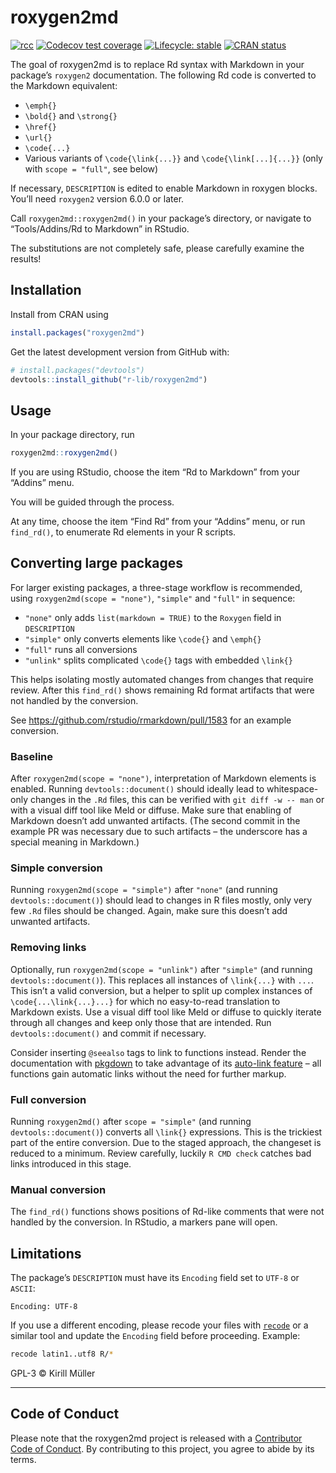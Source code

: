 
<!-- README.md is generated from README.Rmd. Please edit that file -->

# roxygen2md

<!-- badges: start -->

[![rcc](https://github.com/r-lib/roxygen2md/workflows/rcc/badge.svg)](https://github.com/r-lib/roxygen2md/actions)
[![Codecov test
coverage](https://codecov.io/gh/r-lib/roxygen2md/branch/main/graph/badge.svg)](https://app.codecov.io/gh/r-lib/roxygen2md?branch=main)
[![Lifecycle:
stable](https://img.shields.io/badge/lifecycle-stable-brightgreen.svg)](https://lifecycle.r-lib.org/articles/stages.html#stable)
[![CRAN
status](https://www.r-pkg.org/badges/version/roxygen2md)](https://cran.r-project.org/package=roxygen2md)
<!-- badges: end -->

The goal of roxygen2md is to replace Rd syntax with Markdown in your
package’s `roxygen2` documentation. The following Rd code is converted
to the Markdown equivalent:

- `\emph{}`
- `\bold{}` and `\strong{}`
- `\href{}`
- `\url{}`
- `\code{...}`
- Various variants of `\code{\link{...}}` and `\code{\link[...]{...}}`
  (only with `scope = "full"`, see below)

If necessary, `DESCRIPTION` is edited to enable Markdown in roxygen
blocks. You’ll need `roxygen2` version 6.0.0 or later.

Call `roxygen2md::roxygen2md()` in your package’s directory, or navigate
to “Tools/Addins/Rd to Markdown” in RStudio.

The substitutions are not completely safe, please carefully examine the
results!

## Installation

Install from CRAN using

``` r
install.packages("roxygen2md")
```

Get the latest development version from GitHub with:

``` r
# install.packages("devtools")
devtools::install_github("r-lib/roxygen2md")
```

## Usage

In your package directory, run

``` r
roxygen2md::roxygen2md()
```

If you are using RStudio, choose the item “Rd to Markdown” from your
“Addins” menu.

You will be guided through the process.

At any time, choose the item “Find Rd” from your “Addins” menu, or run
`find_rd()`, to enumerate Rd elements in your R scripts.

## Converting large packages

For larger existing packages, a three-stage workflow is recommended,
using `roxygen2md(scope = "none")`, `"simple"` and `"full"` in sequence:

- `"none"` only adds `list(markdown = TRUE)` to the `Roxygen` field in
  `DESCRIPTION`
- `"simple"` only converts elements like `\code{}` and `\emph{}`
- `"full"` runs all conversions
- `"unlink"` splits complicated `\code{}` tags with embedded `\link{}`

This helps isolating mostly automated changes from changes that require
review. After this `find_rd()` shows remaining Rd format artifacts that
were not handled by the conversion.

See <https://github.com/rstudio/rmarkdown/pull/1583> for an example
conversion.

### Baseline

After `roxygen2md(scope = "none")`, interpretation of Markdown elements
is enabled. Running `devtools::document()` should ideally lead to
whitespace-only changes in the `.Rd` files, this can be verified with
`git diff -w -- man` or with a visual diff tool like Meld or diffuse.
Make sure that enabling of Markdown doesn’t add unwanted artifacts. (The
second commit in the example PR was necessary due to such artifacts –
the underscore has a special meaning in Markdown.)

### Simple conversion

Running `roxygen2md(scope = "simple")` after `"none"` (and running
`devtools::document()`) should lead to changes in R files mostly, only
very few `.Rd` files should be changed. Again, make sure this doesn’t
add unwanted artifacts.

### Removing links

Optionally, run `roxygen2md(scope = "unlink")` after `"simple"` (and
running `devtools::document()`). This replaces all instances of
`\link{...}` with `...`. This isn’t a valid conversion, but a helper to
split up complex instances of `\code{...\link{...}...}` for which no
easy-to-read translation to Markdown exists. Use a visual diff tool like
Meld or diffuse to quickly iterate through all changes and keep only
those that are intended. Run `devtools::document()` and commit if
necessary.

Consider inserting `@seealso` tags to link to functions instead. Render
the documentation with [pkgdown](https://pkgdown.r-lib.org/) to take
advantage of its [auto-link
feature](https://pkgdown.r-lib.org/articles/linking.html) – all
functions gain automatic links without the need for further markup.

### Full conversion

Running `roxygen2md()` after `scope = "simple"` (and running
`devtools::document()`) converts all `\link{}` expressions. This is the
trickiest part of the entire conversion. Due to the staged approach, the
changeset is reduced to a minimum. Review carefully, luckily
`R CMD check` catches bad links introduced in this stage.

### Manual conversion

The `find_rd()` functions shows positions of Rd-like comments that were
not handled by the conversion. In RStudio, a markers pane will open.

## Limitations

The package’s `DESCRIPTION` must have its `Encoding` field set to
`UTF-8` or `ASCII`:

    Encoding: UTF-8

If you use a different encoding, please recode your files with
[`recode`](https://manpages.ubuntu.com/manpages/noble/man1/recode.1.html)
or a similar tool and update the `Encoding` field before proceeding.
Example:

``` sh
recode latin1..utf8 R/*
```

GPL-3 © Kirill Müller

------------------------------------------------------------------------

## Code of Conduct

Please note that the roxygen2md project is released with a [Contributor
Code of Conduct](https://roxygen2md.r-lib.org/CODE_OF_CONDUCT.html). By
contributing to this project, you agree to abide by its terms.
